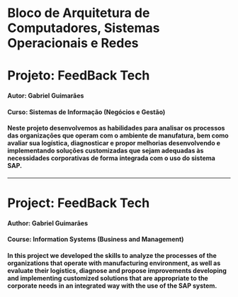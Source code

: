 # Bloco de Arquitetura de Computadores, Sistemas Operacionais e Redes

# Projeto: FeedBack Tech

  #### Autor: Gabriel Guimarães
  #### Curso: Sistemas de Informação (Negócios e Gestão)

#### Neste projeto desenvolvemos as habilidades para analisar os processos das organizações que operam com o ambiente de manufatura, bem como avaliar sua logística, diagnosticar e propor melhorias desenvolvendo e implementando soluções customizadas que sejam adequadas às necessidades corporativas de forma integrada com o uso do sistema SAP.


   __________________________________________________________________________________________________________________________
   
   
# Project: FeedBack Tech
  #### Author: Gabriel Guimarães
  #### Course: Information Systems (Business and Management)
  
 #### In this project we developed the skills to analyze the processes of the organizations that operate with manufacturing environment, as well as evaluate their logistics, diagnose and propose improvements developing and implementing customized solutions that are appropriate to the corporate needs in an integrated way with the use of the SAP system.



